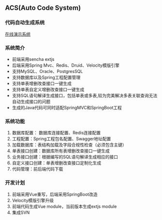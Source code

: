 ## ACS(Auto Code System)

### 代码自动生成系统

[在线演示系统](http://114.116.231.97:8080/acsweb/#projectmanager)

### 系统简介

* 前端采用sencha extjs
* 后端采用Spring Mvc、Redis、Druid、Velocity模版引擎
* 支持MySQL、Oracle、PostgresSQL
* 支持数据库以及Spring工程配置管理
* 支持单表增删改查接口一键生成
* 支持单表自定义增删改查接口一键生成
* 支持SQL语句解译生成接口，包括单表或多表,较为完美解决多表关联查询无法自动生成接口的问题
* 生成的Java代码可同时适配SpringMVC和SpringBoot工程

### 系统功能

1. 数据库配置： 数据库连接配置、Redis连接配置
2. 工程配置：Spring工程包名配置、Swagger地址配置
3. 加载数据库：表结构加载及字段合规性检查（必须包含主键）
4. 单表接口创建：数据库所有表增删改查接口一键生成
5. 业务接口创建：根据编写的SQL语句解译生成相应的接口
6. 自定义接口创建：单表增删改查接口定制化生成
7. 代码管理：前后端代码下载

### 开发计划
1. 前端采用Vue重写，后端采用SpringBoot改造
2. Velocity模版引擎升级
3. 前端代码生成Vue module，当前版本生成extjs module
4. 集成SVN

